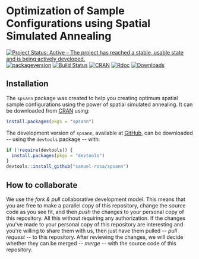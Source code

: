 # Optimization of Sample Configurations using Spatial Simulated Annealing

[![Project Status: Active – The project has reached a stable, usable state and is being actively developed.](http://www.repostatus.org/badges/latest/active.svg)](http://www.repostatus.org/#active)
[![packageversion](https://img.shields.io/badge/devel%20version-2.1.0.9004-firebrick.svg?style=flat-square)](commits/master)
[![Build Status](https://travis-ci.org/samuel-rosa/spsann.svg?branch=master)](https://travis-ci.org/samuel-rosa/spsann)
[![CRAN](https://www.r-pkg.org/badges/version/spsann)](https://cran.r-project.org/package=spsann)
[![Rdoc](http://www.rdocumentation.org/badges/version/spsann)](http://www.rdocumentation.org/packages/spsann)
[![Downloads](http://cranlogs.r-pkg.org/badges/spsann?color=brightgreen)](http://www.r-pkg.org/pkg/spsann)

## Installation

The `spsann` package was created to help you creating optimum spatial sample configurations using the power
of spatial simulated annealing. It can be downloaded from [CRAN][cran] using:

```R
install.packages(pkgs = "spsann")
```

The development version of `spsann`, available at [GitHub][github], can be downloaded -- using the `devtools` package -- with:

[cran]: https://CRAN.R-project.org/package=spsann
[github]: https://github.com/samuel-rosa/spsann

```R
if (!require(devtools)) {
  install.packages(pkgs = "devtools")
}
devtools::install_github("samuel-rosa/spsann")
```

## How to collaborate

We use the *fork & pull* collaborative development model. This means that you are free to make a parallel copy 
of this repository, change the source code as you see fit, and then *push* the changes to your personal copy of
this repository. All this without requiring any authorization. If the changes you've made to your personal copy
of this repository are interesting and you're willing to share them with us, then just have them pulled -- 
*pull request* -- to this repository. After reviewing the changes, we will decide whether they can be merged --
*merge* -- with the source code of this repository.
